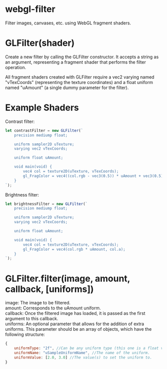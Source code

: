 # webgl-filter
 Filter images, canvases, etc. using WebGL fragment shaders.

# GLFilter(shader)
 Create a new filter by calling the GLFilter constructor. It accepts a string as an argument, representing a fragment shader that performs the filter operation.

 All fragment shaders created with GLFilter require a vec2 varying named "vTexCoords" (representing the texture coordinates) and a float uniform named "uAmount" (a single dummy parameter for the filter). 

# Example Shaders
Contrast filter:
```js
let contrastFilter = new GLFilter(`
    precision mediump float;

    uniform sampler2D uTexture;
    varying vec2 vTexCoords;

    uniform float uAmount;

    void main(void) {
        vec4 col = texture2D(uTexture, vTexCoords);
        gl_FragColor = vec4((col.rgb - vec3(0.5)) * uAmount + vec3(0.5), col.a);
    }
`);
```
Brightness filter:
```js
let brightnessFilter = new GLFilter(`
    precision mediump float;

    uniform sampler2D uTexture;
    varying vec2 vTexCoords;

    uniform float uAmount;

    void main(void) {
        vec4 col = texture2D(uTexture, vTexCoords);
        gl_FragColor = vec4(col.rgb * uAmount, col.a);
    }
`);
```

# GLFilter.filter(image, amount, callback, [uniforms])
 image: The image to be filtered.  
 amount: Corresponds to the uAmount uniform.  
 callback: Once the filtered image has loaded, it is passed as the first argument to this callback.  
 uniforms: An optional parameter that allows for the addition of extra uniforms. This parameter should be an array of objects, which have the following structure:
 ```js
 {
     uniformType: "2f", //Can be any uniform type (this one is a float vec2).
     uniformName: "uSampleUniformName", //The name of the uniform.
     uniformValue: [2.0, 3.0] //The value(s) to set the uniform to.
 }
 ```